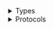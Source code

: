 <details>
<summary>Types</summary>

  - [MemoryDbClient](/aws-sdk-swift/reference/0.x/AWSMemoryDB/MemoryDbClient)
  - [MemoryDbClient.MemoryDbClientConfiguration](/aws-sdk-swift/reference/0.x/AWSMemoryDB/MemoryDbClient.MemoryDbClientConfiguration)
  - [MemoryDbClientLogHandlerFactory](/aws-sdk-swift/reference/0.x/AWSMemoryDB/MemoryDbClientLogHandlerFactory)
  - [MemoryDbClientTypes](/aws-sdk-swift/reference/0.x/AWSMemoryDB/MemoryDbClientTypes)

</details>

<details>
<summary>Protocols</summary>

  - [MemoryDbClientProtocol](/aws-sdk-swift/reference/0.x/AWSMemoryDB/MemoryDbClientProtocol)

</details>
